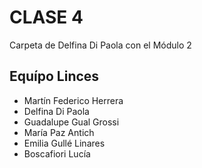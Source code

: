 # CLASE 4
Carpeta de Delfina Di Paola con el Módulo 2
## Equípo Linces

* Martín Federico Herrera
* Delfina Di Paola
* Guadalupe Gual Grossi
* María Paz Antich
* Emilia Gullé Linares
* Boscafiori Lucía 
